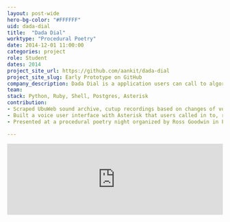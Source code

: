 ```yaml
---
layout: post-wide
hero-bg-color: "#FFFFFF"
uid: dada-dial
title:  "Dada Dial"
worktype: "Procedural Poetry"
date: 2014-12-01 11:00:00
categories: project
role: Student
dates: 2014
project_site_url: https://github.com/aankit/dada-dial
project_site_slug: Early Prototype on GitHub
company_description: Dada Dial is a application users can call to algorithmically generates poems from recordings of poetry from the [UbuWeb archive](http://www.ubu.com/sound/) using their voice. Inspired by  John Giorno's Dial-a-Poets project archived [here](http://www.ubu.com/sound/gps.html).
team:
stack: Python, Ruby, Shell, Postgres, Asterisk
contribution:
- Scraped UbuWeb sound archive, cutup recordings based on changes of volume (amplitude), and saved with frequency data in a database  
- Built a voice user interface with Asterisk that users called in to, recorded their voice and received a poem of UbuWeb cut ups that matched the audio signature of their voice.
- Presented at a procedural poetry night organized by Ross Goodwin in Fall 2014.

---
```


<div class="showcase">
    <iframe src="https://w.soundcloud.com/player/?url=https%3A//api.soundcloud.com/tracks/181731748&amp;color=ff5500&amp;auto_play=false&amp;hide_related=false&amp;show_comments=true&amp;show_user=true&amp;show_reposts=false" width="100%" height="166" frameborder="no" scrolling="no"></iframe>
</div>